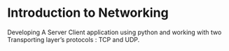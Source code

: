 # Introduction to Networking 
Developing A Server Client application using python and working with two Transporting layer’s protocols : TCP and UDP.

